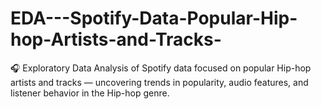 # EDA---Spotify-Data-Popular-Hip-hop-Artists-and-Tracks-
🎧 Exploratory Data Analysis of Spotify data focused on popular Hip-hop artists and tracks — uncovering trends in popularity, audio features, and listener behavior in the Hip-hop genre.
